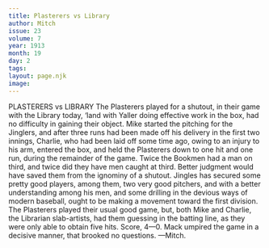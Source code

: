 ```yaml
---
title: Plasterers vs Library
author: Mitch
issue: 23
volume: 7
year: 1913
month: 19
day: 2
tags:
layout: page.njk
image:
---
```

PLASTERERS vs LIBRARY    The Plasterers played for a shutout, in their game with the Library today, ‘land with Yaller doing effective work in the box, had no difficulty in gaining their object. Mike started the pitching for the Jinglers, and after three runs had been made off his delivery in the first two innings, Charlie, who had been laid off some time ago, owing to an injury to his arm, entered the box, and held the Plasterers down to one hit and one run, during the remainder of the game. Twice the Bookmen had a man on third, and twice did they have men caught at third. Better judgment would have saved them from the ignominy of a shutout. Jingles has secured some pretty good players, among them, two very good pitchers, and with a better understanding among his men, and some drilling in the devious ways of modern baseball, ought to be making a movement toward the first division. The Plasterers played their usual good game, but, both Mike and Charlie, the Librarian slab-artists, had them guessing in the batting line, as they were only able to obtain five hits. Score, 4—0. Mack umpired the game in a decisive manner, that brooked no questions. —Mitch. 

